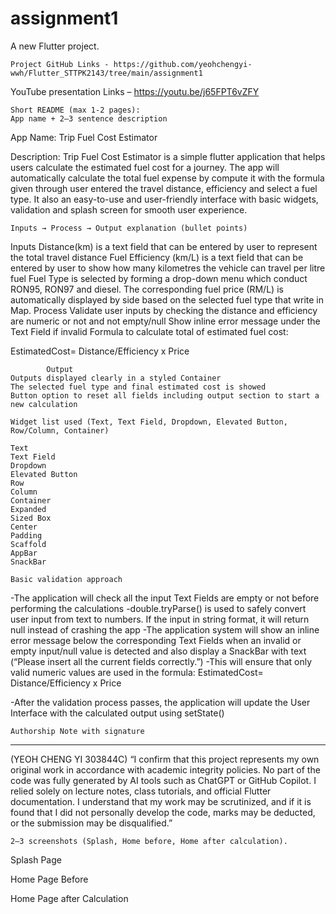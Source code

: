 # assignment1

A new Flutter project.

	Project GitHub Links - https://github.com/yeohchengyi-wwh/Flutter_STTPK2143/tree/main/assignment1 
YouTube presentation Links – https://youtu.be/j65FPT6vZFY 

	Short README (max 1-2 pages):
	App name + 2–3 sentence description

App Name: Trip Fuel Cost Estimator

Description: Trip Fuel Cost Estimator is a simple flutter application that helps users calculate the estimated fuel cost for a journey. The app will automatically calculate the total fuel expense by compute it with the formula given through user entered the travel distance, efficiency and select a fuel type. It also an easy-to-use and user-friendly interface with basic widgets, validation and splash screen for smooth user experience.

	Inputs → Process → Output explanation (bullet points)

Inputs
	Distance(km) is a text field that can be entered by user to represent the total travel distance
	Fuel Efficiency (km/L) is a text field that can be entered by user to show how many kilometres the vehicle can travel per litre fuel
	Fuel Type is selected by forming a drop-down menu which conduct RON95, RON97 and diesel. The corresponding fuel price (RM/L) is automatically displayed by side based on the selected fuel type that write in Map.
Process
	Validate user inputs by checking the distance and efficiency are numeric or not and not empty/null
	Show inline error message under the Text Field if invalid 
	Formula to calculate total of estimated fuel cost:

EstimatedCost=  Distance/Efficiency  x Price 

			Output
	Outputs displayed clearly in a styled Container
	The selected fuel type and final estimated cost is showed
	Button option to reset all fields including output section to start a new calculation  

	Widget list used (Text, Text Field, Dropdown, Elevated Button, Row/Column, Container)

	Text
	Text Field
	Dropdown
	Elevated Button
	Row
	Column
	Container
	Expanded
	Sized Box
	Center 
	Padding
	Scaffold
	AppBar
	SnackBar

	Basic validation approach

-The application will check all the input Text Fields are empty or not before performing the calculations
-double.tryParse() is used to safely convert user input from text to numbers. If the input in string format, it will return null instead of crashing the app
-The application system will show an inline error message below the corresponding Text Fields when an invalid or empty input/null value is detected and also display a SnackBar with text (“Please insert all the current fields correctly.”)
-This will ensure that only valid numeric values are used in the formula:
EstimatedCost=  Distance/Efficiency  x Price

-After the validation process passes, the application will update the User Interface with the calculated output using setState()

	Authorship Note with signature 

_________________________________
(YEOH CHENG YI 303844C)
“I confirm that this project represents my own original work in accordance with academic integrity policies. No part of the code was fully generated by AI tools such as ChatGPT or GitHub Copilot. I relied solely on lecture notes, class tutorials, and official Flutter documentation. I understand that my work may be scrutinized, and if it is found that I did not personally develop the code, marks may be deducted, or the submission may be disqualified.”

	2–3 screenshots (Splash, Home before, Home after calculation).

Splash Page
 
Home Page Before 
 
Home Page after Calculation
 


